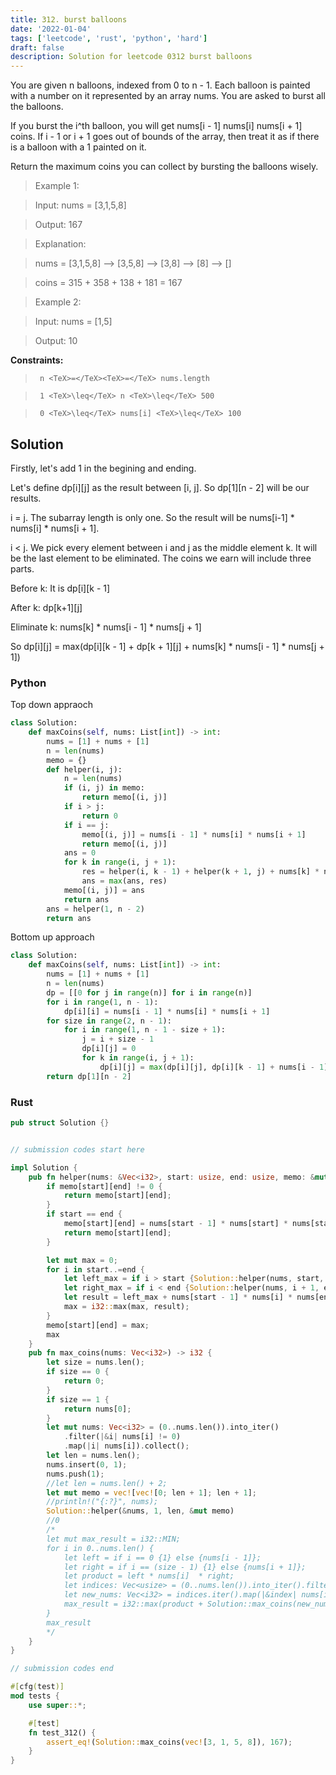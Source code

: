 ```yaml
---
title: 312. burst balloons
date: '2022-01-04'
tags: ['leetcode', 'rust', 'python', 'hard']
draft: false
description: Solution for leetcode 0312 burst balloons
---
```


 

  You are given n balloons, indexed from 0 to n - 1. Each balloon is painted with a number on it represented by an array nums. You are asked to burst all the balloons.

  If you burst the i^th balloon, you will get nums[i - 1]  nums[i]  nums[i + 1] coins. If i - 1 or i + 1 goes out of bounds of the array, then treat it as if there is a balloon with a 1 painted on it.

  Return the maximum coins you can collect by bursting the balloons wisely.

   

 >   Example 1:

  

 >   Input: nums <TeX>=</TeX> [3,1,5,8]

 >   Output: 167

 >   Explanation:

 >   nums <TeX>=</TeX> [3,1,5,8] --> [3,5,8] --> [3,8] --> [8] --> []

 >   coins <TeX>=</TeX>  315    +   358   +  138  + 181 <TeX>=</TeX> 167

 >   Example 2:

  

 >   Input: nums <TeX>=</TeX> [1,5]

 >   Output: 10

  

   

  **Constraints:**

  

 >   	n <TeX>=</TeX><TeX>=</TeX> nums.length

 >   	1 <TeX>\leq</TeX> n <TeX>\leq</TeX> 500

 >   	0 <TeX>\leq</TeX> nums[i] <TeX>\leq</TeX> 100


## Solution
Firstly, let's add 1 in the begining and ending. 

Let's define dp[i][j] as the result between [i, j]. So dp[1][n - 2] will be our results. 

i = j. The subarray length is only one. So the result will be nums[i-1] * nums[i] * nums[i + 1].

i < j. We pick every element between i and j as the middle element k. It will be the last element to be eliminated. The coins we earn will include three parts. 

Before k: It is dp[i][k - 1]

After k: dp[k+1][j]

Eliminate k: nums[k] * nums[i - 1] * nums[j + 1]

 So dp[i][j] = max(dp[i][k - 1] + dp[k + 1][j] + nums[k] * nums[i - 1] * nums[j + 1])
### Python
Top down appraoch
```python
class Solution:
    def maxCoins(self, nums: List[int]) -> int:
        nums = [1] + nums + [1]
        n = len(nums)
        memo = {}
        def helper(i, j):
            n = len(nums)
            if (i, j) in memo:
                return memo[(i, j)]
            if i > j: 
                return 0
            if i == j:
                memo[(i, j)] = nums[i - 1] * nums[i] * nums[i + 1]
                return memo[(i, j)]
            ans = 0
            for k in range(i, j + 1):
                res = helper(i, k - 1) + helper(k + 1, j) + nums[k] * nums[i - 1] * nums[j + 1]
                ans = max(ans, res)
            memo[(i, j)] = ans
            return ans
        ans = helper(1, n - 2)
        return ans

```

Bottom up approach
```python
class Solution:
    def maxCoins(self, nums: List[int]) -> int:
        nums = [1] + nums + [1]
        n = len(nums)
        dp = [[0 for j in range(n)] for i in range(n)]
        for i in range(1, n - 1):
            dp[i][i] = nums[i - 1] * nums[i] * nums[i + 1]
        for size in range(2, n - 1):
            for i in range(1, n - 1 - size + 1):
                j = i + size - 1
                dp[i][j] = 0
                for k in range(i, j + 1):
                    dp[i][j] = max(dp[i][j], dp[i][k - 1] + nums[i - 1] * nums[k] * nums[j + 1] + dp[k + 1][j])
        return dp[1][n - 2]

```
### Rust
```rust
pub struct Solution {}


// submission codes start here

impl Solution {
    pub fn helper(nums: &Vec<i32>, start: usize, end: usize, memo: &mut Vec<Vec<i32>>) -> i32 {
        if memo[start][end] != 0 {
            return memo[start][end];
        }
        if start == end {
            memo[start][end] = nums[start - 1] * nums[start] * nums[start + 1];
            return memo[start][end];
        }

        let mut max = 0;
        for i in start..=end {
            let left_max = if i > start {Solution::helper(nums, start, i - 1, memo)} else {0};
            let right_max = if i < end {Solution::helper(nums, i + 1, end, memo)} else {0};
            let result = left_max + nums[start - 1] * nums[i] * nums[end + 1] + right_max; // Last removed
            max = i32::max(max, result);
        }
        memo[start][end] = max;
        max
    }
    pub fn max_coins(nums: Vec<i32>) -> i32 {
        let size = nums.len();
        if size == 0 {
            return 0;
        }
        if size == 1 {
            return nums[0];
        }
        let mut nums: Vec<i32> = (0..nums.len()).into_iter()
            .filter(|&i| nums[i] != 0)
            .map(|i| nums[i]).collect();
        let len = nums.len();
        nums.insert(0, 1);
        nums.push(1);
        //let len = nums.len() + 2;
        let mut memo = vec![vec![0; len + 1]; len + 1];
        //println!("{:?}", nums);
        Solution::helper(&nums, 1, len, &mut memo)
        //0
        /*
        let mut max_result = i32::MIN;
        for i in 0..nums.len() {
            let left = if i == 0 {1} else {nums[i - 1]};
            let right = if i == (size - 1) {1} else {nums[i + 1]};
            let product = left * nums[i]  * right;
            let indices: Vec<usize> = (0..nums.len()).into_iter().filter(|&index| index != i).collect();
            let new_nums: Vec<i32> = indices.iter().map(|&index| nums[index]).collect();
            max_result = i32::max(product + Solution::max_coins(new_nums), max_result);
        }
        max_result
        */
    }
}

// submission codes end

#[cfg(test)]
mod tests {
    use super::*;

    #[test]
    fn test_312() {
        assert_eq!(Solution::max_coins(vec![3, 1, 5, 8]), 167);
    }
}

```
